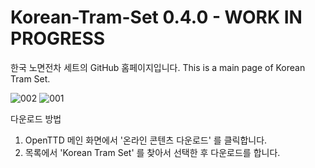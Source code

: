 # Korean-Tram-Set 0.4.0 - WORK IN PROGRESS
한국 노면전차 세트의 GitHub 홈페이지입니다. This is a main page of Korean Tram Set.

![002](https://user-images.githubusercontent.com/75788864/147384164-04e637c5-66dc-48e6-96ce-dfbfa72db562.png)
![001](https://user-images.githubusercontent.com/75788864/147384162-99ed11d9-7a89-4882-b870-281cbb25da54.png)

다운로드 방법
  1. OpenTTD 메인 화면에서 '온라인 콘텐츠 다운로드' 를 클릭합니다.
  2. 목록에서 'Korean Tram Set' 를 찾아서 선택한 후 다운로드를 합니다.
